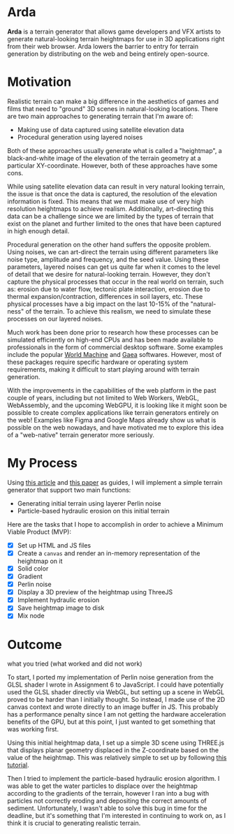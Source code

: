 # Arda

**Arda** is a terrain generator that allows game developers and VFX artists to generate natural-looking terrain heightmaps for use in 3D applications right from their web browser. Arda lowers the barrier to entry for terrain generation by distributing on the web and being entirely open-source.

# Motivation

Realistic terrain can make a big difference in the aesthetics of games and films that need to "ground" 3D scenes in natural-looking locations. There are two main approaches to generating terrain that I'm aware of:

- Making use of data captured using satellite elevation data
- Procedural generation using layered noises

Both of these approaches usually generate what is called a "heightmap", a black-and-white image of the elevation of the terrain geometry at a particular XY-coordinate. However, both of these approaches have some cons.

While using satellite elevation data can result in very natural looking terrain, the issue is that once the data is captured, the resolution of the elevation information is fixed. This means that we must make use of very high resolution heightmaps to achieve realism. Additionally, art-directing this data can be a challenge since we are limited by the types of terrain that exist on the planet and further limited to the ones that have been captured in high enough detail.

Procedural generation on the other hand suffers the opposite problem. Using noises, we can art-direct the terrain using different parameters like noise type, amplitude and frequency, and the seed value. Using these parameters, layered noises can get us quite far when it comes to the level of detail that we desire for natural-looking terrain. However, they don't capture the physical processes that occur in the real world on terrain, such as: erosion due to water flow, tectonic plate interaction, erosion due to thermal expansion/contraction, differences in soil layers, etc. These physical processes have a big impact on the last 10-15% of the "natural-ness" of the terrain. To achieve this realism, we need to simulate these processes on our layered noises.

Much work has been done prior to research how these processes can be simulated efficiently on high-end CPUs and has been made available to professionals in the form of commercial desktop software. Some examples include the popular [World Machine](https://www.world-machine.com/) and [Gaea](https://quadspinner.com/) softwares. However, most of these packages require specific hardware or operating system requirements, making it difficult to start playing around with terrain generation.

With the improvements in the capabilities of the web platform in the past couple of years, including but not limited to Web Workers, WebGL, WebAssembly, and the upcoming WebGPU, it is looking like it might soon be possible to create complex applications like terrain generators entirely on the web! Examples like Figma and Google Maps already show us what is possible on the web nowadays, and have motivated me to explore this idea of a "web-native" terrain generator more seriously.

# My Process

Using [this article](https://weigert.vsos.ethz.ch/2020/04/10/simple-particle-based-hydraulic-erosion/) and [this paper](https://www.firespark.de/resources/downloads/implementation%20of%20a%20methode%20for%20hydraulic%20erosion.pdf) as guides, I will implement a simple terrain generator that support two main functions:

- Generating initial terrain using layerer Perlin noise
- Particle-based hydraulic erosion on this initial terrain

Here are the tasks that I hope to accomplish in order to achieve a Minimum Viable Product (MVP):

- [x] Set up HTML and JS files
- [x] Create a `canvas` and render an in-memory representation of the heightmap on it
- [x] Solid color
- [x] Gradient
- [x] Perlin noise
- [x] Display a 3D preview of the heightmap using ThreeJS
- [x] Implement hydraulic erosion
- [x] Save heightmap image to disk
- [x] Mix node

# Outcome

what you tried (what worked and did not work)

To start, I ported my implementation of Perlin noise generation from the GLSL shader I wrote in Assignment 6 to JavaScript. I could have potentially used the GLSL shader directly via WebGL, but setting up a scene in WebGL proved to be harder than I initially thought. So instead, I made use of the 2D canvas context and wrote directly to an image buffer in JS. This probably has a performance penalty since I am not getting the hardware acceleration benefits of the GPU, but at this point, I just wanted to get something that was working first.

Using this initial heightmap data, I set up a simple 3D scene using THREE.js that displays planar geometry displaced in the Z-coordinate based on the value of the heightmap. This was relatively simple to set up by following [this tutorial](https://www.lukaszielinski.de/blog/posts/2014/11/07/webgl-creating-a-landscape-mesh-with-three-dot-js-using-a-png-heightmap/).

Then I tried to implement the particle-based hydraulic erosion algorithm. I was able to get the water particles to displace over the heightmap according to the gradients of the terrain, however I ran into a bug with particles not correctly eroding and depositing the correct amounts of sediment. Unfortunately, I wasn't able to solve this bug in time for the deadline, but it's something that I'm interested in continuing to work on, as I think it is crucial to generating realistic terrain.
